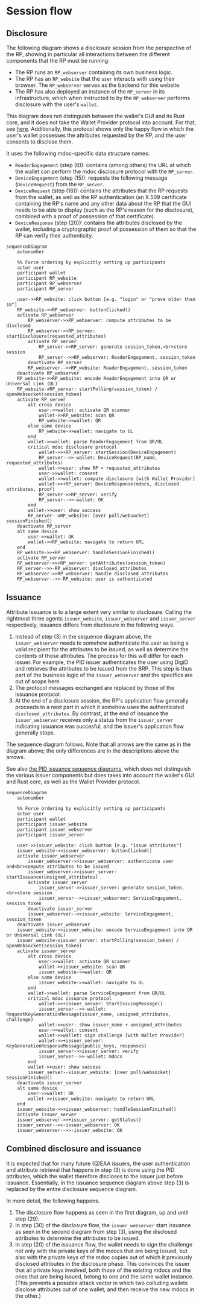 # Session flow

## Disclosure

The following diagram shows a disclosure session from the perspective of the RP, showing in particular all interactions between the different components that the RP must be running:

- The RP runs an `RP_webserver` containing its own business logic.
- The RP has an `RP_website` that the `user` interacts with using their browser. The `RP_webserver` serves as the backend for this website.
- The RP has also deployed an instance of the `RP_server` in its infrastructure, which when instructed to by the `RP_webserver` performs disclosure with the user's `wallet`.

This diagram does not distinguish between the wallet's GUI and its Rust core, and it does not take the Wallet Provider protocol into account. For that, see [here](./disclosure.md). Additionally, this protocol shows only the happy flow in which the user's wallet possesses the attributes requested by the RP, and the user consents to disclose them.

It uses the following mdoc-specific data structure names:
- `ReaderEngagement` (step (6)): contains (among others) the URL at which the wallet can perform the mdoc disclosure protocol with the `RP_server`.
- `DeviceEngagement` (step (15)): requests the following message (`DeviceRequest`) from the `RP_server`.
- `DeviceRequest` (step (16)): contains the attributes that the RP requests from the wallet, as well as the RP authentication (an X.509 certificate containing the RP's name and any other data about the RP that the GUI needs to be able to display (such as the RP's reason for the disclosure), combined with a proof of possession of that certificate).
- `DeviceResponse` (step (20)): contains the attributes disclosed by the wallet, including a cryptographic proof of possession of them so that the RP can verify their authenticity.

```mermaid
sequenceDiagram
    autonumber

    %% Force ordering by explicitly setting up participants
    actor user
    participant wallet
    participant RP_website
    participant RP_webserver
    participant RP_server

    user->>RP_website: click button [e.g. "login" or "prove older than 18"]
    RP_website->>RP_webserver: buttonClicked()
    activate RP_webserver
        RP_webserver->>RP_webserver: compute attributes to be disclosed
        RP_webserver->>RP_server: startDisclosure(requested_attributes)
        activate RP_server
            RP_server->>RP_server: generate session_token,<br>store session
            RP_server-->>RP_webserver: ReaderEngagement, session_token
        deactivate RP_server
        RP_webserver-->>RP_website: ReaderEngagement, session_token
    deactivate RP_webserver
    RP_website->>RP_website: encode ReaderEngagement into QR or Universal Link (UL)
    RP_website-xRP_server: startPolling(session_token) / openWebsocket(session_token)
    activate RP_server
        alt cross device
            user->>wallet: activate QR scanner
            wallet->>RP_website: scan QR
            RP_website->>wallet: QR
        else same device
            RP_website->>wallet: navigate to UL
        end
        wallet->>wallet: parse ReaderEngagement from QR/UL
        critical mdoc disclosure protocol
            wallet->>+RP_server: startSession(DeviceEngagement)
            RP_server-->>-wallet: DeviceRequest(RP_name, requested_attributes)
            wallet->>user: show RP + requested_attributes
            user->>wallet: consent
            wallet->>wallet: compute disclosure [with Wallet Provider]
            wallet->>+RP_server: DeviceResponse(mdocs, disclosed attributes, proof)
            RP_server->>RP_server: verify
            RP_server-->>-wallet: OK
        end
        wallet->>user: show success
        RP_server--xRP_website: [over poll/websocket] sessionFinished()
    deactivate RP_server
    alt same device
        user->>wallet: OK
        wallet->>RP_website: navigate to return URL
    end
    RP_website->>+RP_webserver: handleSessionFinished()
    activate RP_server
    RP_webserver->>+RP_server: getAttributes(session_token)
    RP_server-->>-RP_webserver: disclosed_attributes
    RP_webserver->>RP_webserver: handle disclosed_attributes
    RP_webserver-->>-RP_website: user is authenticated
```

## Issuance

Attribute issuance is to a large extent very similar to disclosure. Calling the rightmost three agents `issuer_website`, `issuer_webserver` and `issuer_server` respectively, issuance differs from disclosure in the following ways. 

1. Instead of step (3) in the sequence diagram above, the `issuer_webserver` needs to somehow authenticate the user as being a valid recipient for the attributes to be issued, as well as determine the contents of those attributes. The process for this will differ for each issuer. For example, the PID issuer authenticates the user using DigiD and retrieves the attributes to be issued from the BRP. This step is thus part of the business logic of the `issuer_webserver` and the specifics are out of scope here.
1. The protocol messages exchanged are replaced by those of the issuance protocol.
1. At the end of a disclosure session, the RP's application flow generally proceeds to a next part in which it somehow uses the authenticated `disclosed_attributes`. By contrast, at the end of issuance the `issuer_webserver` receives only a status from the `issuer_server` indicating issuance was succesful, and the issuer's application flow generally stops.

The sequence diagram follows. Note that all arrows are the same as in the diagram above; the only differences are in the descriptions above the arrows.

See also [the PID issuance sequence diagrams](./wallet_personalisation.md), which does not distinguish the various issuer components but does takes into account the wallet's GUI and Rust core, as well as the Wallet Provider protocol.

```mermaid
sequenceDiagram
    autonumber

    %% Force ordering by explicitly setting up participants
    actor user
    participant wallet
    participant issuer_website
    participant issuer_webserver
    participant issuer_server

    user->>issuer_website: click button [e.g. "issue attributes"]
    issuer_website->>issuer_webserver: buttonClicked()
    activate issuer_webserver
        issuer_webserver->>issuer_webserver: authenticate user and<br>compute attributes to be issued
        issuer_webserver->>issuer_server: startIssuance(unsigned_attributes)
        activate issuer_server
            issuer_server->>issuer_server: generate session_token,<br>store session
            issuer_server-->>issuer_webserver: ServiceEngagement, session_token
        deactivate issuer_server
        issuer_webserver-->>issuer_website: ServiceEngagement, session_token
    deactivate issuer_webserver
    issuer_website->>issuer_website: encode ServiceEngagement into QR or Universal Link (UL)
    issuer_website-xissuer_server: startPolling(session_token) / openWebsocket(session_token)
    activate issuer_server
        alt cross device
            user->>wallet: activate QR scanner
            wallet->>issuer_website: scan QR
            issuer_website->>wallet: QR
        else same device
            issuer_website->>wallet: navigate to UL
        end
        wallet->>wallet: parse ServiceEngagement from QR/UL
        critical mdoc issuance protocol
            wallet->>+issuer_server: StartIssuingMessage()
            issuer_server-->>-wallet: RequestKeyGenerationMessage(issuer_name, unsigned_attributes, challenge)
            wallet->>user: show issuer_name + unsigned_attributes
            user->>wallet: consent
            wallet->>wallet: sign challenge [with Wallet Provider]
            wallet->>+issuer_server: KeyGenerationResponseMessage(public_keys, responses)
            issuer_server->>issuer_server: verify
            issuer_server-->>-wallet: mdocs
        end
        wallet->>user: show success
        issuer_server--xissuer_website: [over poll/websocket] sessionFinished()
    deactivate issuer_server
    alt same device
        user->>wallet: OK
        wallet->>issuer_website: navigate to return URL
    end
    issuer_website->>+issuer_webserver: handleSessionFinished()
    activate issuer_server
    issuer_webserver->>+issuer_server: getStatus()
    issuer_server-->>-issuer_webserver: OK
    issuer_webserver-->>-issuer_website: OK
```

## Combined disclosure and issuance

It is expected that for many future (Q)EAA issuers, the user authentication and attribute retrieval that happens in step
 (3) is done using the PID attributes, which the wallet therefore discloses to the issuer just before issuance. Essentially, in the issuance sequence diagram above step (3) is replaced by the entire disclosure sequence diagram.

In more detail, the following happens.

1. The disclosure flow happens as seen in the first diagram, up and until step (29).
1. In step (30) of the disclosure flow, the `issuer_webserver` start issuance as seen in the second diagram from step (3), using the disclosed attributes to determine the attributes to be issued.
1. In step (20) of the issuance flow, the wallet needs to sign the challenge not only with the private keys of the mdocs that are being issued, but also with the private keys of the mdoc copies out of which it previously disclosed attributes in the disclosure phase. This convinces the issuer that all private keys involved, both those of the existing mdocs and the ones that are being issued, belong to one and the same wallet instance. (This prevents a possible attack vector in which two colluding wallets disclose attributes out of one wallet, and then receive the new mdocs in the other.)
